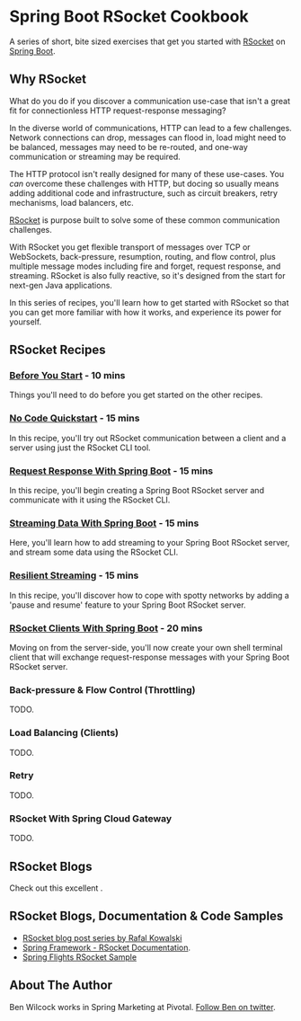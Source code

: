 # Spring Boot RSocket Cookbook

A series of short, bite sized exercises that get you started with [RSocket][rsocket] on [Spring Boot][boot].

## Why RSocket

What do you do if you discover a communication use-case that isn't a great fit for connectionless HTTP request-response messaging?

In the diverse world of communications, HTTP can lead to a few challenges. Network connections can drop, messages can flood in, load might need to be balanced, messages may need to be re-routed, and one-way communication or streaming may be required. 

The HTTP protocol isn't really designed for many of these use-cases. You *can* overcome these challenges with HTTP, but docing so usually means adding additional code and infrastructure, such as circuit breakers, retry mechanisms, load balancers, etc.

[RSocket][rsocket] is purpose built to solve some of these common communication challenges. 

With RSocket you get flexible transport of messages over TCP or WebSockets, back-pressure, resumption, routing, and flow control, plus multiple message modes including fire and forget, request response, and streaming. RSocket is also fully reactive, so it's designed from the start for next-gen Java applications.

In this series of recipes, you'll learn how to get started with RSocket so that you can get more familiar with how it works, and experience its power for yourself.

## RSocket Recipes

### [Before You Start][pre] - 10 mins

Things you'll need to do before you get started on the other recipes.

### [No Code Quickstart][one] - 15 mins

In this recipe, you'll try out RSocket communication between a client and a server using just the RSocket CLI tool.

### [Request Response With Spring Boot][two] - 15 mins

In this recipe, you'll begin creating a Spring Boot RSocket server and communicate with it using the RSocket CLI.

### [Streaming Data With Spring Boot][three] - 15 mins

Here, you'll learn how to add streaming to your Spring Boot RSocket server, and stream some data using the RSocket CLI.

### [Resilient Streaming][four] - 15 mins

In this recipe, you'll discover how to cope with spotty networks by adding a 'pause and resume' feature to your Spring Boot RSocket server.

### [RSocket Clients With Spring Boot][five] - 20 mins

Moving on from the server-side, you'll now create your own shell terminal client that will exchange request-response messages with your Spring Boot RSocket server.

### Back-pressure & Flow Control (Throttling)

TODO.

### Load Balancing (Clients)

TODO.

### Retry

TODO.

### RSocket With Spring Cloud Gateway

TODO.

## RSocket Blogs

Check out this excellent .

## RSocket Blogs, Documentation & Code Samples

* [RSocket blog post series by Rafal Kowalski](https://grapeup.com/blog/read/reactive-service-to-service-communication-with-rsocket-introduction-63)
* [Spring Framework - RSocket Documentation](https://docs.spring.io/spring/docs/current/spring-framework-reference/web-reactive.html#rsocket).
* [Spring Flights RSocket Sample](https://github.com/bclozel/spring-flights)

## About The Author

Ben Wilcock works in Spring Marketing at Pivotal. [Follow Ben on twitter][twitter].

[rsocket]: https://rsocket.io
[boot]: https://spring.io/projects/spring-boot
[pre]: ./prerequisites.md
[one]: ./first-try-rsocket.md
[two]: ./request-response.md
[three]: ./request-stream.md
[four]: ./stream-resumption.md
[five]: ./rsocket-shell-client.md

[factory]: https://github.com/spring-projects/spring-boot/blob/master/spring-boot-project/spring-boot/src/main/java/org/springframework/boot/rsocket/server/ServerRSocketFactoryProcessor.java


[twitter]: https://twitter.com/benbravo73
